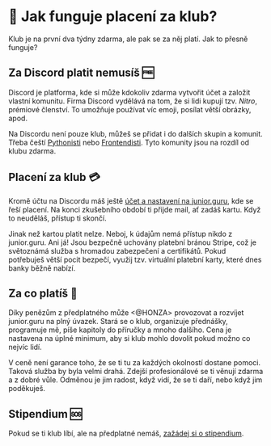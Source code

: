# 💸 Jak funguje placení za klub?

Klub je na první dva týdny zdarma, ale pak se za něj platí. Jak to přesně funguje?

## Za Discord platit nemusíš 🆓

Discord je platforma, kde si může kdokoliv zdarma vytvořit účet a založit vlastní komunitu. Firma Discord vydělává na tom, že si lidi kupují tzv. _Nitro_, prémiové členství. To umožňuje používat víc emoji, posílat větší obrázky, apod.

Na Discordu není pouze klub, můžeš se přidat i do dalších skupin a komunit. Třeba čeští [Pythonisti](https://discord.gg/wUfGAQ7jVv) nebo [Frontendisti](https://discord.gg/XMc85GPHQg). Tyto komunity jsou na rozdíl od klubu zdarma.

## Placení za klub 💳

Kromě účtu na Discordu máš ještě [účet a nastavení na junior.guru](https://juniorguru.memberful.com/), kde se řeší placení. Na konci zkušebního období ti přijde mail, ať zadáš kartu. Když to neuděláš, přístup ti skončí.

Jinak než kartou platit nelze. Neboj, k údajům nemá přístup nikdo z junior.guru. Ani já! Jsou bezpečně uchovány platební bránou Stripe, což je světoznámá služba s hromadou zabezpečení a certifikátů. Pokud potřebuješ větší pocit bezpečí, využij tzv. virtuální platební karty, které dnes banky běžně nabízí.

## Za co platíš 🧐

Díky penězům z předplatného může <@HONZA> provozovat a rozvíjet junior.guru na plný úvazek. Stará se o klub, organizuje přednášky, programuje mě, píše kapitoly do příručky a mnoho dalšího. Cena je nastavena na úplné minimum, aby si klub mohlo dovolit pokud možno co nejvíc lidí.

V ceně není garance toho, že se ti tu za každých okolností dostane pomoci. Taková služba by byla velmi drahá. Zdejší profesionálové se ti věnují zdarma a z dobré vůle. Odměnou je jim radost, když vidí, že se ti daří, nebo když jim poděkuješ.

## Stipendium 🆘

Pokud se ti klub líbí, ale na předplatné nemáš, [zažádej si o stipendium](https://junior.guru/finaid/).
